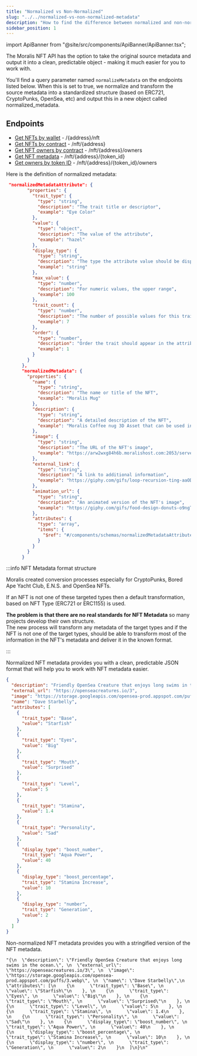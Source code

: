 ```yaml
---
title: "Normalized vs Non-Normalized"
slug: "../../normalized-vs-non-normalized-metadata"
description: "How to find the difference between normalized and non-normalized metadata to know which one suits your needs."
sidebar_position: 1
---
```


import ApiBanner from "@site/src/components/ApiBanner/ApiBanner.tsx";

<ApiBanner />

The Moralis NFT API has the option to take the original source metadata and output it into a clean, predictable object - making it much easier for you to work with.

You'll find a query parameter named `normalizeMetadata` on the endpoints listed below. When this is set to true, we normalize and transform the source metadata into a standardized structure (based on ERC721, CryptoPunks, OpenSea, etc) and output this in a new object called normalized_metadata.

## Endpoints

- [Get NFTs by wallet](/web3-data-api/evm/reference/get-wallet-nfts) - /{address}/nft
- [Get NFTs by contract](/web3-data-api/evm/reference/get-contract-nfts) - /nft/{address}
- [Get NFT owners by contract](/web3-data-api/evm/reference/get-nft-owners) - /nft/{address}/owners
- [Get NFT metadata](/web3-data-api/evm/reference/get-nft-metadata) - /nft/{address}/{token_id}
- [Get owners by token ID](/web3-data-api/evm/reference/get-nft-token-id-owners) - /nft/{address}/{token_id}/owners

Here is the definition of normalized metadata:

```json json
 "normalizedMetadataAttribute": {
        "properties": {
          "trait_type": {
            "type": "string",
            "description": "The trait title or descriptor",
            "example": "Eye Color"
          },
          "value": {
            "type": "object",
            "description": "The value of the attribute",
            "example": "hazel"
          },
          "display_type": {
            "type": "string",
            "description": "The type the attribute value should be displayed as",
            "example": "string"
          },
          "max_value": {
            "type": "number",
            "description": "For numeric values, the upper range",
            "example": 100
          },
          "trait_count": {
            "type": "number",
            "description": "The number of possible values for this trait",
            "example": 7
          },
          "order": {
            "type": "number",
            "description": "Order the trait should appear in the attribute list.",
            "example": 1
          }
        }
      },
      "normalizedMetadata": {
        "properties": {
          "name": {
            "type": "string",
            "description": "The name or title of the NFT",
            "example": "Moralis Mug"
          },
          "description": {
            "type": "string",
            "description": "A detailed description of the NFT",
            "example": "Moralis Coffee nug 3D Asset that can be used in 3D worldspaces. This NFT is presented as a flat PNG, a Unity3D Prefab and a standard fbx."
          },
          "image": {
            "type": "string",
            "description": "The URL of the NFT's image",
            "example": "https://arw2wxg84h6b.moralishost.com:2053/server/files/tNJatzsHirx4V2VAep6sc923OYGxvkpBeJttR7Ks/de504bbadadcbe30c86278342fcf2560_moralismug.webp"
          },
          "external_link": {
            "type": "string",
            "description": "A link to additional information",
            "example": "https://giphy.com/gifs/loop-recursion-ting-aaODAv1iuQdgI"
          },
          "animation_url": {
            "type": "string",
            "description": "An animated version of the NFT's image",
            "example": "https://giphy.com/gifs/food-design-donuts-o9ngTPVYW4qo8"
          },
          "attributes": {
            "type": "array",
            "items": {
              "$ref": "#/components/schemas/normalizedMetadataAttribute"
            }
          }
        }
      }
```

:::info NFT Metadata format structure

Moralis created conversion processes especially for CryptoPunks, Bored Ape Yacht Club, E.N.S. and OpenSea NFTs.

If an NFT is not one of these targeted types then a default transformation, based on NFT Type (ERC721 or ERC1155) is used.

**The problem is that there are no real standards for NFT Metadata** so many projects develop their own structure.  
The new process will transform any metadata of the target types and if the NFT is not one of the target types, should be able to transform most of the information in the NFT's metadata and deliver it in the known format.

:::

Normalized NFT metadata provides you with a clean, predictable JSON format that will help you to work with NFT metadata easier.

```json
{
  "description": "Friendly OpenSea Creature that enjoys long swims in the ocean.",
  "external_url": "https://openseacreatures.io/3",
  "image": "https://storage.googleapis.com/opensea-prod.appspot.com/puffs/3.webp",
  "name": "Dave Starbelly",
  "attributes": [
    {
      "trait_type": "Base",
      "value": "Starfish"
    },
    {
      "trait_type": "Eyes",
      "value": "Big"
    },
    {
      "trait_type": "Mouth",
      "value": "Surprised"
    },
    {
      "trait_type": "Level",
      "value": 5
    },
    {
      "trait_type": "Stamina",
      "value": 1.4
    },
    {
      "trait_type": "Personality",
      "value": "Sad"
    },
    {
      "display_type": "boost_number",
      "trait_type": "Aqua Power",
      "value": 40
    },
    {
      "display_type": "boost_percentage",
      "trait_type": "Stamina Increase",
      "value": 10
    },
    {
      "display_type": "number",
      "trait_type": "Generation",
      "value": 2
    }
  ]
}
```

Non-normalized NFT metadata provides you with a stringified version of the NFT metadata.

```
"{\n  \"description\": \"Friendly OpenSea Creature that enjoys long swims in the ocean.\", \n  \"external_url\": \"https://openseacreatures.io/3\", \n  \"image\": \"https://storage.googleapis.com/opensea-prod.appspot.com/puffs/3.webp\", \n  \"name\": \"Dave Starbelly\",\n  \"attributes\": [\n    {\n      \"trait_type\": \"Base\", \n      \"value\": \"Starfish\"\n    }, \n    {\n      \"trait_type\": \"Eyes\", \n      \"value\": \"Big\"\n    }, \n    {\n      \"trait_type\": \"Mouth\", \n      \"value\": \"Surprised\"\n    }, \n    {\n      \"trait_type\": \"Level\", \n      \"value\": 5\n    }, \n    {\n      \"trait_type\": \"Stamina\", \n      \"value\": 1.4\n    }, \n    {\n      \"trait_type\": \"Personality\", \n      \"value\": \"Sad\"\n    }, \n    {\n      \"display_type\": \"boost_number\", \n      \"trait_type\": \"Aqua Power\", \n      \"value\": 40\n    }, \n    {\n      \"display_type\": \"boost_percentage\", \n      \"trait_type\": \"Stamina Increase\", \n      \"value\": 10\n    }, \n    {\n      \"display_type\": \"number\", \n      \"trait_type\": \"Generation\", \n      \"value\": 2\n    }\n  ]\n}\n"
```
